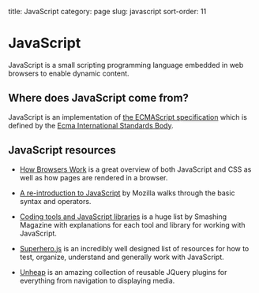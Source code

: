 title: JavaScript
category: page
slug: javascript
sort-order: 11


# JavaScript
JavaScript is a small scripting programming language embedded in web browsers 
to enable dynamic content. 


## Where does JavaScript come from?
JavaScript is an implementation of 
[the ECMAScript specification](https://developer.mozilla.org/en-US/docs/Web/JavaScript/Guide/JavaScript_Overview) 
which is defined by the 
[Ecma International Standards Body](http://www.ecma-international.org/default.htm).


## JavaScript resources
* [How Browsers Work](http://www.html5rocks.com/en/tutorials/internals/howbrowserswork/)
  is a great overview of both JavaScript and CSS as well as how pages are 
  rendered in a browser.

* [A re-introduction to JavaScript](https://developer.mozilla.org/en-US/docs/Web/JavaScript/A_re-introduction_to_JavaScript)
  by Mozilla walks through the basic syntax and operators.

* [Coding tools and JavaScript libraries](http://www.smashingmagazine.com/2011/10/28/useful-coding-workflow-tools-for-web-designers-developers/)
  is a huge list by Smashing Magazine with explanations for each tool and 
  library for working with JavaScript.

* [Superhero.js](http://superherojs.com/) is an incredibly well designed list
  of resources for how to test, organize, understand and generally work with
  JavaScript.

* [Unheap](http://www.unheap.com/) is an amazing collection of reusable JQuery 
  plugins for everything from navigation to displaying media.
